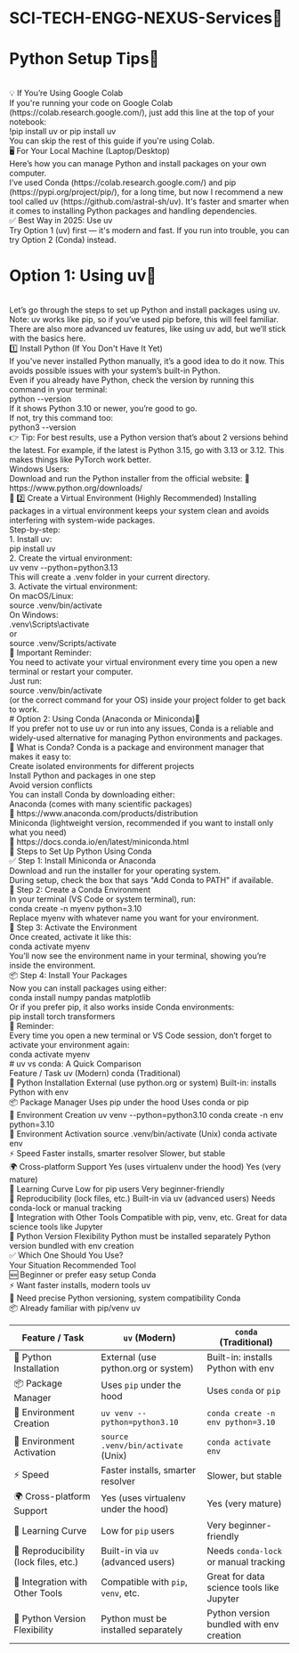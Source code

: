 # SCI-TECH-ENGG-NEXUS-Services🔬
# Python Setup Tips🐍
<br>
💡 If You’re Using Google Colab
<br>
If you're running your code on Google Colab (https://colab.research.google.com/), just add this line at the top of your notebook:
<br>
!pip install uv or pip install uv
<br>
You can skip the rest of this guide if you're using Colab.
<br>
🖥️ For Your Local Machine (Laptop/Desktop)
<br>
Here’s how you can manage Python and install packages on your own computer.
<br>
I’ve used Conda (https://colab.research.google.com/) and pip (https://pypi.org/project/pip/), for a long time, but now I recommend a new tool called uv (https://github.com/astral-sh/uv). It's faster and smarter when it comes to installing Python packages and handling dependencies.
<br>
✅ Best Way in 2025: Use uv
<br>
Try Option 1 (uv) first — it's modern and fast. If you run into trouble, you can try Option 2 (Conda) instead.
<br>

# Option 1: Using uv🧰 
<br>
Let’s go through the steps to set up Python and install packages using uv.
<br>
Note: uv works like pip, so if you’ve used pip before, this will feel familiar.
<br>
There are also more advanced uv features, like using uv add, but we’ll stick with the basics here.
<br>
1️⃣ Install Python (If You Don't Have It Yet)
<br>
If you've never installed Python manually, it’s a good idea to do it now. This avoids possible issues with your system’s built-in Python.
<br>
Even if you already have Python, check the version by running this command in your terminal:
<br>
python --version
<br>
If it shows Python 3.10 or newer, you’re good to go.
<br>
If not, try this command too:
<br>
python3 --version
<br>
👉 Tip: For best results, use a Python version that’s about 2 versions behind the latest.
For example, if the latest is Python 3.15, go with 3.13 or 3.12. This makes things like PyTorch work better.
<br>
Windows Users:
<br>
Download and run the Python installer from the official website:
🔗 https://www.python.org/downloads/
<br>
🐍 2️⃣ Create a Virtual Environment (Highly Recommended)
Installing packages in a virtual environment keeps your system clean and avoids interfering with system-wide packages.
<br>
Step-by-step:
<br>
1. Install uv:
<br>
pip install uv
<br>
2. Create the virtual environment:
<br>
uv venv --python=python3.13
<br>
This will create a .venv folder in your current directory.
<br>
3. Activate the virtual environment:
<br>
On macOS/Linux:
<br>
source .venv/bin/activate
<br>
On Windows:
<br>
.venv\Scripts\activate
<br>
or
<br>
source .venv/Scripts/activate
<br>
🔁 Important Reminder:
<br>
You need to activate your virtual environment every time you open a new terminal or restart your computer.
<br>
Just run:
<br>
source .venv/bin/activate
<br>
(or the correct command for your OS) inside your project folder to get back to work.
<br>
# Option 2: Using Conda (Anaconda or Miniconda)🧪
<br>
If you prefer not to use uv or run into any issues, Conda is a reliable and widely-used alternative for managing Python environments and packages.
<br>
🐍 What is Conda?
Conda is a package and environment manager that makes it easy to:
<br>
Create isolated environments for different projects
<br>
Install Python and packages in one step
<br>
Avoid version conflicts
<br>
You can install Conda by downloading either:
<br>
Anaconda (comes with many scientific packages)
<br>
🔗 https://www.anaconda.com/products/distribution
<br>
Miniconda (lightweight version, recommended if you want to install only what you need)
<br>
🔗 https://docs.conda.io/en/latest/miniconda.html
<br>
🔧 Steps to Set Up Python Using Conda
<br>
✅ Step 1: Install Miniconda or Anaconda
<br>
Download and run the installer for your operating system.
<br>
During setup, check the box that says "Add Conda to PATH" if available.
<br>
🧪 Step 2: Create a Conda Environment
<br>
In your terminal (VS Code or system terminal), run:
<br>
conda create -n myenv python=3.10
<br>
Replace myenv with whatever name you want for your environment.
<br>
🚀 Step 3: Activate the Environment
<br>
Once created, activate it like this:
<br>
conda activate myenv
<br>
You’ll now see the environment name in your terminal, showing you’re inside the environment.
<br>
📦 Step 4: Install Your Packages
<br>
Now you can install packages using either:
<br>
conda install numpy pandas matplotlib
<br>
Or if you prefer pip, it also works inside Conda environments:
<br>
pip install torch transformers
<br>
🔁 Reminder:
<br>
Every time you open a new terminal or VS Code session, don’t forget to activate your environment again:
<br>
conda activate myenv
<br>
# uv vs conda: A Quick Comparison
<br>
Feature / Task	uv (Modern)	conda (Traditional)
<br>
🐍 Python Installation	External (use python.org or system)	Built-in: installs Python with env
<br>
📦 Package Manager	Uses pip under the hood	Uses conda or pip
<br>
🧪 Environment Creation	uv venv --python=python3.10	conda create -n env python=3.10
<br>
🚀 Environment Activation	source .venv/bin/activate (Unix)	conda activate env
<br>
⚡ Speed	Faster installs, smarter resolver	Slower, but stable
<br>
🌍 Cross-platform Support	Yes (uses virtualenv under the hood)	Yes (very mature)
<br>
🧠 Learning Curve	Low for pip users	Very beginner-friendly
<br>
🔄 Reproducibility (lock files, etc.)	Built-in via uv (advanced users)	Needs conda-lock or manual tracking
<br>
🔌 Integration with Other Tools	Compatible with pip, venv, etc.	Great for data science tools like Jupyter
<br>
🔧 Python Version Flexibility	Python must be installed separately	Python version bundled with env creation
<br>
✅ Which One Should You Use?
<br>
Your Situation	Recommended Tool
<br>
🆕 Beginner or prefer easy setup	Conda
<br>
⚡ Want faster installs, modern tools	uv
<br>
🧪 Need precise Python versioning, system compatibility	Conda
<br>
📦 Already familiar with pip/venv	uv






| Feature / Task                        | `uv` (Modern)                        | `conda` (Traditional)                     |
| ------------------------------------- | ------------------------------------ | ----------------------------------------- |
| 🐍 Python Installation                | External (use python.org or system)  | Built-in: installs Python with env        |
| 📦 Package Manager                    | Uses `pip` under the hood            | Uses `conda` or `pip`                     |
| 🧪 Environment Creation               | `uv venv --python=python3.10`        | `conda create -n env python=3.10`         |
| 🚀 Environment Activation             | `source .venv/bin/activate` (Unix)   | `conda activate env`                      |
| ⚡ Speed                               | Faster installs, smarter resolver    | Slower, but stable                        |
| 🌍 Cross-platform Support             | Yes (uses virtualenv under the hood) | Yes (very mature)                         |
| 🧠 Learning Curve                     | Low for `pip` users                  | Very beginner-friendly                    |
| 🔄 Reproducibility (lock files, etc.) | Built-in via `uv` (advanced users)   | Needs `conda-lock` or manual tracking     |
| 🔌 Integration with Other Tools       | Compatible with `pip`, `venv`, etc.  | Great for data science tools like Jupyter |
| 🔧 Python Version Flexibility         | Python must be installed separately  | Python version bundled with env creation  |


